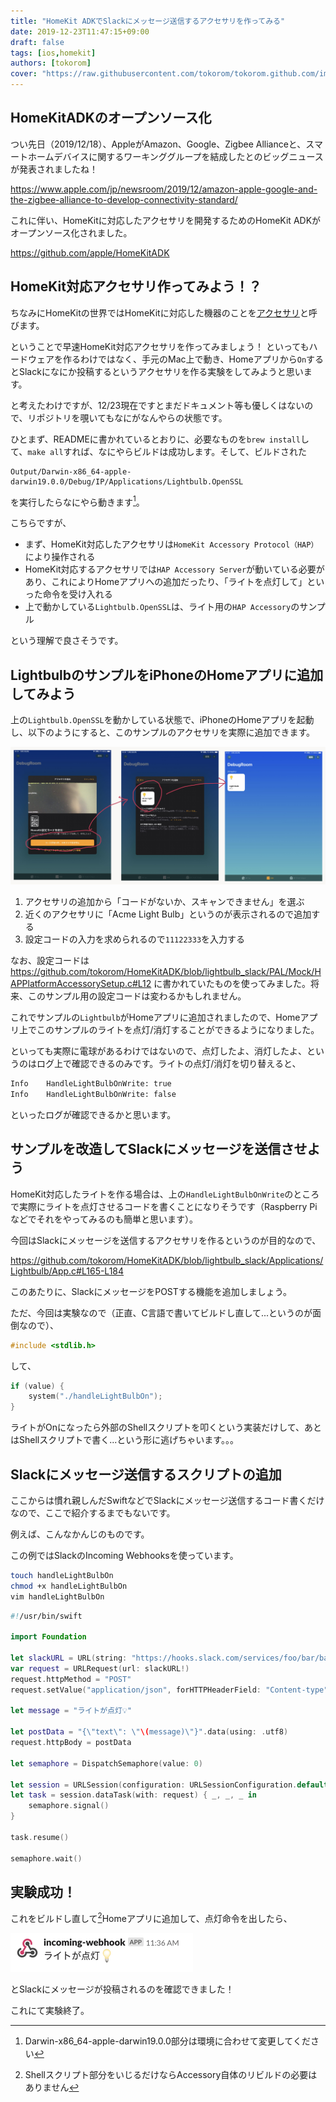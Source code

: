 ```yaml
---
title: "HomeKit ADKでSlackにメッセージ送信するアクセサリを作ってみる"
date: 2019-12-23T11:47:15+09:00
draft: false
tags: [ios,homekit]
authors: [tokorom]
cover: "https://raw.githubusercontent.com/tokorom/tokorom.github.com/images/images/homekitadk/homekit_logo.png"
---
```


## HomeKitADKのオープンソース化

つい先日（2019/12/18）、AppleがAmazon、Google、Zigbee Allianceと、スマートホームデバイスに関するワーキンググループを結成したとのビッグニュースが発表されましたね！

https://www.apple.com/jp/newsroom/2019/12/amazon-apple-google-and-the-zigbee-alliance-to-develop-connectivity-standard/

これに伴い、HomeKitに対応したアクセサリを開発するためのHomeKit ADKがオープンソース化されました。

https://github.com/apple/HomeKitADK

## HomeKit対応アクセサリ作ってみよう！？

ちなみにHomeKitの世界ではHomeKitに対応した機器のことを[アクセサリ](https://www.apple.com/jp/shop/accessories/all-accessories/homekit)と呼びます。

ということで早速HomeKit対応アクセサリを作ってみましょう！
といってもハードウェアを作るわけではなく、手元のMac上で動き、Homeアプリから`On`するとSlackになにか投稿するというアクセサリを作る実験をしてみようと思います。

と考えたわけですが、12/23現在ですとまだドキュメント等も優しくはないので、リポジトリを覗いてもなにがなんやらの状態です。

ひとまず、READMEに書かれているとおりに、必要なものを`brew install`して、`make all`すれば、なにやらビルドは成功します。そして、ビルドされた

```
Output/Darwin-x86_64-apple-darwin19.0.0/Debug/IP/Applications/Lightbulb.OpenSSL
```

を実行したらなにやら動きます[^environment]。

[^environment]: Darwin-x86_64-apple-darwin19.0.0部分は環境に合わせて変更してください

こちらですが、

- まず、HomeKit対応したアクセサリは`HomeKit Accessory Protocol（HAP）`により操作される
- HomeKit対応するアクセサリでは`HAP Accessory Server`が動いている必要があり、これによりHomeアプリへの追加だったり、「ライトを点灯して」といった命令を受け入れる
- 上で動かしている`Lightbulb.OpenSSL`は、ライト用の`HAP Accessory`のサンプル

という理解で良さそうです。

## LightbulbのサンプルをiPhoneのHomeアプリに追加してみよう

上の`Lightbulb.OpenSSL`を動かしている状態で、iPhoneのHomeアプリを起動し、以下のようにすると、このサンプルのアクセサリを実際に追加できます。

![add_accessory](https://raw.githubusercontent.com/tokorom/tokorom.github.com/images/images/homekitadk/add_homekitadk_accessory.jpeg)

1. アクセサリの追加から「コードがないか、スキャンできません」を選ぶ
2. 近くのアクセサリに「Acme Light Bulb」というのが表示されるので追加する
3. 設定コードの入力を求められるので`11122333`を入力する

なお、設定コードは https://github.com/tokorom/HomeKitADK/blob/lightbulb_slack/PAL/Mock/HAPPlatformAccessorySetup.c#L12 に書かれていたものを使ってみました。将来、このサンプル用の設定コードは変わるかもしれません。

これでサンプルの`Lightbulb`がHomeアプリに追加されましたので、Homeアプリ上でこのサンプルのライトを点灯/消灯することができるようになりました。

といっても実際に電球があるわけではないので、点灯したよ、消灯したよ、というのはログ上で確認できるのみです。ライトの点灯/消灯を切り替えると、

```sh
Info    HandleLightBulbOnWrite: true
Info    HandleLightBulbOnWrite: false
```

といったログが確認できるかと思います。

## サンプルを改造してSlackにメッセージを送信させよう

HomeKit対応したライトを作る場合は、上の`HandleLightBulbOnWrite`のところで実際にライトを点灯させるコードを書くことになりそうです（Raspberry Piなどでそれをやってみるのも簡単と思います）。

今回はSlackにメッセージを送信するアクセサリを作るというのが目的なので、

https://github.com/tokorom/HomeKitADK/blob/lightbulb_slack/Applications/Lightbulb/App.c#L165-L184

このあたりに、SlackにメッセージをPOSTする機能を追加しましょう。

ただ、今回は実験なので（正直、C言語で書いてビルドし直して...というのが面倒なので）、

```c
#include <stdlib.h>
```

して、

```c
if (value) {
    system("./handleLightBulbOn");
}
```

ライトがOnになったら外部のShellスクリプトを叩くという実装だけして、あとはShellスクリプトで書く...という形に逃げちゃいます。。。

## Slackにメッセージ送信するスクリプトの追加

ここからは慣れ親しんだSwiftなどでSlackにメッセージ送信するコード書くだけなので、ここで紹介するまでもないです。

例えば、こんなかんじのものです。

この例ではSlackのIncoming Webhooksを使っています。

```sh
touch handleLightBulbOn
chmod +x handleLightBulbOn
vim handleLightBulbOn
```

```swift
#!/usr/bin/swift

import Foundation

let slackURL = URL(string: "https://hooks.slack.com/services/foo/bar/baz") //< Incoming Webhooks
var request = URLRequest(url: slackURL!)
request.httpMethod = "POST"
request.setValue("application/json", forHTTPHeaderField: "Content-type")

let message = "ライトが点灯💡"

let postData = "{\"text\": \"\(message)\"}".data(using: .utf8)
request.httpBody = postData

let semaphore = DispatchSemaphore(value: 0)

let session = URLSession(configuration: URLSessionConfiguration.default)
let task = session.dataTask(with: request) { _, _, _ in
    semaphore.signal()
}

task.resume()

semaphore.wait()
```

## 実験成功！

これをビルドし直して[^rebuild]Homeアプリに追加して、点灯命令を出したら、

![foo](https://raw.githubusercontent.com/tokorom/tokorom.github.com/images/images/homekitadk/incoming_webhook.png)

とSlackにメッセージが投稿されるのを確認できました！

これにて実験終了。


[^rebuild]: Shellスクリプト部分をいじるだけならAccessory自体のリビルドの必要はありません
